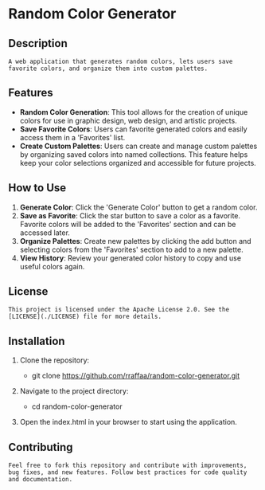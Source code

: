# Random Color Generator

## Description
    A web application that generates random colors, lets users save favorite colors, and organize them into custom palettes.

## Features
- **Random Color Generation**: This tool allows for the creation of unique colors for use in graphic design, web design, and artistic projects.
- **Save Favorite Colors**: Users can favorite generated colors and easily access them in a 'Favorites' list.
- **Create Custom Palettes**: Users can create and manage custom palettes by organizing saved colors into named collections. This feature helps keep your color selections organized and accessible for future projects.

## How to Use
1. **Generate Color**: Click the 'Generate Color' button to get a random color.
2. **Save as Favorite**: Click the star button to save a color as a favorite. Favorite colors will be added to the 'Favorites' section and can be accessed later.
3. **Organize Palettes**: Create new palettes by clicking the add button and selecting colors from the 'Favorites' section to add to a new palette.
4. **View History**: Review your generated color history to copy and use useful colors again.

## License
    This project is licensed under the Apache License 2.0. See the [LICENSE](./LICENSE) file for more details.

## Installation

1. Clone the repository:
   
   - git clone https://github.com/rraffaa/random-color-generator.git

2. Navigate to the project directory:
 
    - cd random-color-generator

3. Open the index.html in your browser to start using the application.

## Contributing
    Feel free to fork this repository and contribute with improvements, bug fixes, and new features. Follow best practices for code quality and documentation.
